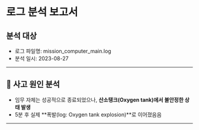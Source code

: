 # 로그 분석 보고서

## 분석 대상
- 로그 파일명: mission_computer_main.log
- 분석 일시: 2023-08-27

---


## 🧠 사고 원인 분석

- 임무 자체는 성공적으로 종료되었으나, **산소탱크(Oxygen tank)에서 불안정한 상태 발생**
- 5분 후 실제 **폭발(log: Oxygen tank explosion)**로 이어졌음음

---

